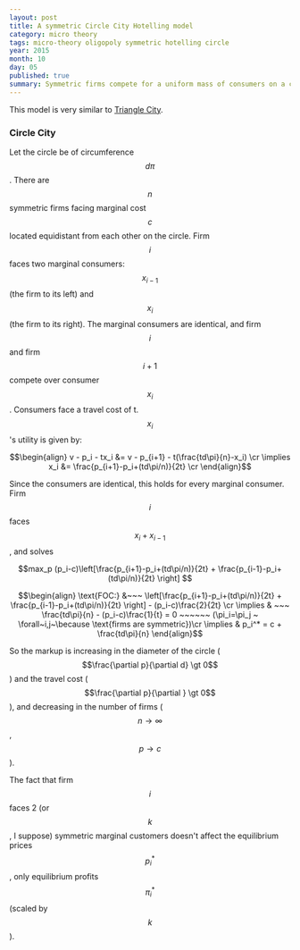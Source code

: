 ```yaml
---
layout: post
title: A symmetric Circle City Hotelling model
category: micro theory
tags: micro-theory oligopoly symmetric hotelling circle
year: 2015
month: 10
day: 05
published: true
summary: Symmetric firms compete for a uniform mass of consumers on a circle. Consumers face a constant travel cost.
---
```


This model is very similar to [Triangle City](https://akhilrao.github.io/micro%20theory/2015/09/28/hotelling-triangle-city/).

### Circle City

Let the circle be of circumference $$d\pi$$. There are $$n$$ symmetric firms facing marginal cost $$c$$ located equidistant from each other on the circle. Firm $$i$$ faces two marginal consumers: $$x_{i-1}$$ (the firm to its left) and $$x_i$$ (the firm to its right). The marginal consumers are identical, and firm $$i$$ and firm $$i+1$$ compete over consumer $$x_i$$. Consumers face a travel cost of t. $$x_i$$'s utility is given by:

$$\begin{align} 
v - p_i - tx_i &= v - p_{i+1} - t(\frac{td\pi}{n}-x_i) \cr
\implies x_i &= \frac{p_{i+1}-p_i+(td\pi/n)}{2t} \cr
\end{align}$$

Since the consumers are identical, this holds for every marginal consumer. Firm $$i$$ faces $$x_i + x_{i-1}$$, and solves

$$max_p (p_i-c)\left[\frac{p_{i+1}-p_i+(td\pi/n)}{2t} + \frac{p_{i-1}-p_i+(td\pi/n)}{2t} \right] $$

$$\begin{align} 
\text{FOC:} &~~~ \left[\frac{p_{i+1}-p_i+(td\pi/n)}{2t} + \frac{p_{i-1}-p_i+(td\pi/n)}{2t} \right] - (p_i-c)\frac{2}{2t} \cr
\implies & ~~~ \frac{td\pi}{n} - (p_i-c)\frac{1}{t} = 0 ~~~~~~ (\pi_i=\pi_j ~ \forall~i,j~\because \text{firms are symmetric})\cr
\implies & p_i^* = c + \frac{td\pi}{n}
\end{align}$$

So the markup is increasing in the diameter of the circle ($$\frac{\partial p}{\partial d} \gt 0$$) and the travel cost ($$\frac{\partial p}{\partial } \gt 0$$), and decreasing in the number of firms ($$n \to \infty$$, $$p \to c$$).

The fact that firm $$i$$ faces 2 (or $$k$$, I suppose) symmetric marginal customers doesn't affect the equilibrium prices $$p_i^*$$, only equilibrium profits $$\pi_i^*$$ (scaled by $$k$$).